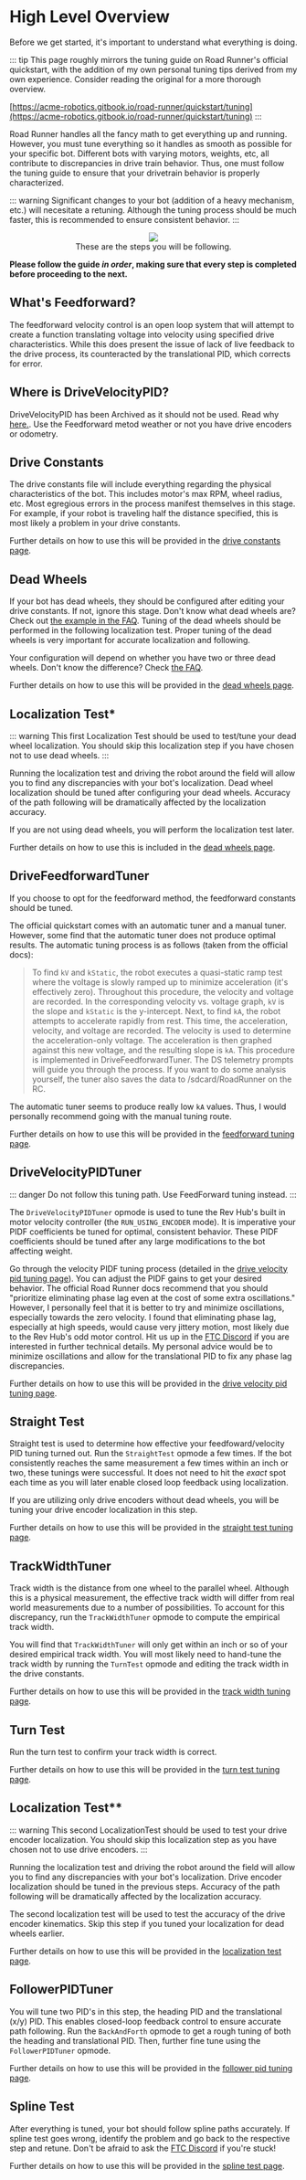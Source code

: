 # High Level Overview

Before we get started, it's important to understand what everything is doing.

::: tip
This page roughly mirrors the tuning guide on Road Runner's official quickstart, with the addition of my own personal tuning tips derived from my own experience. Consider reading the original for a more thorough overview.

[https://acme-robotics.gitbook.io/road-runner/quickstart/tuning](https://acme-robotics.gitbook.io/road-runner/quickstart/tuning)
:::

Road Runner handles all the fancy math to get everything up and running. However, you must tune everything so it handles as smooth as possible for your specific bot. Different bots with varying motors, weights, etc, all contribute to discrepancies in drive train behavior. Thus, one must follow the tuning guide to ensure that your drivetrain behavior is properly characterized.

::: warning
Significant changes to your bot (addition of a heavy mechanism, etc.) will necesitate a retuning. Although the tuning process should be much faster, this is recommended to ensure consistent behavior.
:::

<figure align="center">
    <img src="https://cdn.statically.io/gh/NoahBres/LearnRoadRunner/1c0fe8d5/docs/assets/quickstart-overview/TuningChart-quarter.png">
    <figcaption class="mt-2 text-sm text-gray-600 text-center">These are the steps you will be following.</figcaption>
</figure>

**Please follow the guide _in order_, making sure that every step is completed before proceeding to the next.**

## What's Feedforward?
The feedforward velocity control is an open loop system that will attempt to create a function translating voltage into velocity using specified drive characteristics. While this does present the issue of lack of live feedback to the drive process, its counteracted by the translational PID, which corrects for error.

## Where is DriveVelocityPID?
DriveVelocityPID has been Archived as it should not be used. Read why [here.](/drive-velocity-pid-tuning.html#why-is-drivevelocitypid-not-used). Use the Feedforward metod weather or not you have drive encoders or odometry. 


<Ayude />

## Drive Constants

The drive constants file will include everything regarding the physical characteristics of the bot. This includes motor's max RPM, wheel radius, etc. Most egregious errors in the process manifest themselves in this stage. For example, if your robot is traveling half the distance specified, this is most likely a problem in your drive constants.

Further details on how to use this will be provided in the [drive constants page](/drive-constants).

## Dead Wheels

If your bot has dead wheels, they should be configured after editing your drive constants. If not, ignore this stage. Don't know what dead wheels are? Check out [the example in the FAQ](/#what-are-dead-wheels-odometry).
Tuning of the dead wheels should be performed in the following localization test. Proper tuning of the dead wheels is very important for accurate localization and following.

Your configuration will depend on whether you have two or three dead wheels. Don't know the difference? Check [the FAQ](/#what-is-the-difference-between-two-and-three-wheel-odometry).

Further details on how to use this will be provided in the [dead wheels page](/dead-wheels).

## Localization Test\*

::: warning
This first Localization Test should be used to test/tune your dead wheel localization. You should skip this localization step if you have chosen not to use dead wheels.
:::

Running the localization test and driving the robot around the field will allow you to find any discrepancies with your bot's localization. Dead wheel localization should be tuned after configuring your dead wheels. Accuracy of the path following will be dramatically affected by the localization accuracy.

If you are not using dead wheels, you will perform the localization test later.

Further details on how to use this is included in the [dead wheels page](/dead-wheels).

## DriveFeedforwardTuner

If you choose to opt for the feedforward method, the feedforward constants should be tuned.

The official quickstart comes with an automatic tuner and a manual tuner. However, some find that the automatic tuner does not produce optimal results.
The automatic tuning process is as follows (taken from the official docs):

> To find `kV` and `kStatic`, the robot executes a quasi-static ramp test where the voltage is slowly ramped up to minimize acceleration (it's effectively zero). Throughout this procedure, the velocity and voltage are recorded. In the corresponding velocity vs. voltage graph, `kV` is the slope and `kStatic` is the y-intercept. Next, to find `kA`, the robot attempts to accelerate rapidly from rest. This time, the acceleration, velocity, and voltage are recorded. The velocity is used to determine the acceleration-only voltage. The acceleration is then graphed against this new voltage, and the resulting slope is `kA`.
> This procedure is implemented in DriveFeedforwardTuner. The DS telemetry prompts will guide you through the process. If you want to do some analysis yourself, the tuner also saves the data to /sdcard/RoadRunner on the RC.

The automatic tuner seems to produce really low `kA` values. Thus, I would personally recommend going with the manual tuning route.

Further details on how to use this will be provided in the [feedforward tuning page](/feedforward-tuning).

## DriveVelocityPIDTuner <SkipAyudeBadge />

::: danger
Do not follow this tuning path. Use FeedForward tuning instead.
:::

The `DriveVelocityPIDTuner` opmode is used to tune the Rev Hub's built in motor velocity controller (the `RUN_USING_ENCODER` mode). It is imperative your PIDF coefficients be tuned for optimal, consistent behavior. These PIDF coefficients should be tuned after any large modifications to the bot affecting weight.

Go through the velocity PIDF tuning process (detailed in the [drive velocity pid tuning page](/drive-velocity-pid-tuning)). You can adjust the PIDF gains to get your desired behavior. The official Road Runner docs recommend that you should "prioritize eliminating phase lag even at the cost of some extra oscillations." However, I personally feel that it is better to try and minimize oscillations, especially towards the zero velocity. I found that eliminating phase lag, especially at high speeds, would cause very jittery motion, most likely due to the Rev Hub's odd motor control. Hit us up in the [FTC Discord](https://discord.gg/first-tech-challenge) if you are interested in further technical details. My personal advice would be to minimize oscillations and allow for the translational PID to fix any phase lag discrepancies.

Further details on how to use this will be provided in the [drive velocity pid tuning page](/drive-velocity-pid-tuning).


## Straight Test

Straight test is used to determine how effective your feedfoward/velocity PID tuning turned out. Run the `StraightTest` opmode a few times. If the bot consistently reaches the same measurement a few times within an inch or two, these tunings were successful. It does not need to hit the _exact_ spot each time as you will later enable closed loop feedback using localization.

If you are utilizing only drive encoders without dead wheels, you will be tuning your drive encoder localization in this step.

Further details on how to use this will be provided in the [straight test tuning page](/straight-test).

## TrackWidthTuner

Track width is the distance from one wheel to the parallel wheel. Although this is a physical measurement, the effective track width will differ from real world measurements due to a number of possibilities. To account for this discrepancy, run the `TrackWidthTuner` opmode to compute the empirical track width.

You will find that `TrackWidthTuner` will only get within an inch or so of your desired empirical track width. You will most likely need to hand-tune the track width by running the `TurnTest` opmode and editing the track width in the drive constants.

Further details on how to use this will be provided in the [track width tuning page](/trackwidth-tuning).

## Turn Test

Run the turn test to confirm your track width is correct.

Further details on how to use this will be provided in the [turn test tuning page](/turn-test).

## Localization Test\*\*

<HideAyudeWrapper :skipIfDriveEncoders="true">
::: warning
This second LocalizationTest should be used to test your drive encoder localization. You should skip this localization step as you have chosen not to use drive encoders.
:::
</HideAyudeWrapper>

Running the localization test and driving the robot around the field will allow you to find any discrepancies with your bot's localization. Drive encoder localization should be tuned in the previous steps. Accuracy of the path following will be dramatically affected by the localization accuracy.

The second localization test will be used to test the accuracy of the drive encoder kinematics. Skip this step if you tuned your localization for dead wheels earlier.

Further details on how to use this will be provided in the [localization test page](/localization-test-2).

## FollowerPIDTuner

You will tune two PID's in this step, the heading PID and the translational (x/y) PID. This enables closed-loop feedback control to ensure accurate path following. Run the `BackAndForth` opmode to get a rough tuning of both the heading and translational PID. Then, further fine tune using the `FollowerPIDTuner` opmode.

Further details on how to use this will be provided in the [follower pid tuning page](/follower-pid-tuning).

## Spline Test

After everything is tuned, your bot should follow spline paths accurately. If spline test goes wrong, identify the problem and go back to the respective step and retune. Don't be afraid to ask the [FTC Discord](https://discord.gg/first-tech-challenge) if you're stuck!

Further details on how to use this will be provided in the [spline test page](/spline-test).
